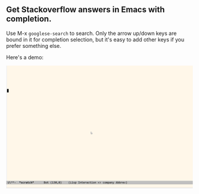 ## Get Stackoverflow answers in Emacs with completion.

Use M-x `googlese-search` to search. Only the arrow up/down keys are bound in it for completion selection, but it's easy to add other keys if you prefer something else.

Here's a demo: 

![Screenshot](https://raw.githubusercontent.com/codecoll/emacs-stackoverflow/master/screenshot.gif)


